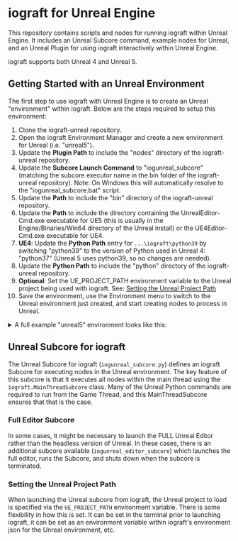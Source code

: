 # iograft for Unreal Engine

This repository contains scripts and nodes for running iograft within Unreal Engine. It includes an Unreal Subcore command, example nodes for Unreal, and an Unreal Plugin for using iograft interactively within Unreal Engine.

iograft supports both Unreal 4 and Unreal 5.

## Getting Started with an Unreal Environment

The first step to use iograft with Unreal Engine is to create an Unreal "environment" within iograft. Below are the steps required to setup this environment:

1. Clone the iograft-unreal repository.
2. Open the iograft Environment Manager and create a new environment for Unreal (i.e. "unreal5").
3. Update the **Plugin Path** to include the "nodes" directory of the iograft-unreal repository.
4. Update the **Subcore Launch Command** to "iogunreal_subcore" (matching the subcore executor name in the bin folder of the iograft-unreal repository). Note: On Windows this will automatically resolve to the "iogunreal_subcore.bat" script.
5. Update the **Path** to include the "bin" directory of the iograft-unreal repository.
6. Update the **Path** to include the directory containing the UnrealEditor-Cmd.exe executable for UE5 (this is usually in the Engine/Binaries/Win64 directory of the Unreal install) or the UE4Editor-Cmd.exe executable for UE4.
7. **UE4**: Update the **Python Path** entry for `...\iograft\python39` by switching "python39" to the version of Python used in Unreal 4: "python37" (Unreal 5 uses python39, so no changes are needed).
8. Update the **Python Path** to include the "python" directory of the iograft-unreal repository.
9. **Optional**: Set the UE_PROJECT_PATH environment variable to the Unreal project being used with iograft. See: [Setting the Unreal Project Path](#setting-the-unreal-project-path)
10. Save the environment, use the Environment menu to switch to the Unreal environment just created, and start creating nodes to process in Unreal.

<details>
<summary>A full example "unreal5" environment looks like this:</summary>
```
{
    "plugin_path": [
        "{IOGRAFT_INSTALL_DIR}\\types",
        "{IOGRAFT_INSTALL_DIR}\\nodes",
        "{IOGRAFT_USER_CONFIG_DIR}\\types",
        "{IOGRAFT_USER_CONFIG_DIR}\\nodes",
        "C:\\Projects\\iograft-unreal\\nodes"
    ],
    "subcore": {
        "launch_command": "iogunreal_subcore"
    },
    "path": [
        "{IOGRAFT_INSTALL_DIR}\\bin",
        "C:\\Projects\\iograft-unreal\\bin",
        "C:\\Program Files\\Epic Games\\UE_5.1\\Engine\\Binaries\\Win64"
    ],
    "python_path": [
        "{IOGRAFT_INSTALL_DIR}\\types",
        "{IOGRAFT_INSTALL_DIR}\\python39",
        "C:\\Projects\\iograft-unreal\\python"
    ],
    "environment_variables": {
        "PYTHONDONTWRITEBYTECODE": "1",
        "UE_PROJECT_PATH": "C:\\Projects\\iograftdemo_ue5\\iograftdemo_ue5.uproject"
    },
    "ui": {
        "icon_file_path": "C:\\Program Files\\Epic Games\\UE_5.1\\Engine\\Build\\Windows\\Resources\\Default.ico"
    },
    "appended_environments": [],
    "name": "unreal5"
}
```
</details>

## Unreal Subcore for iograft

The Unreal Subcore for iograft (`iogunreal_subcore.py`) defines an iograft Subcore for executing nodes in the Unreal environment. The key feature of this subcore is that it executes all nodes within the main thread using the `iograft.MainThreadSubcore` class. Many of the Unreal Python commands are required to run from the Game Thread, and this MainThreadSubcore ensures that that is the case.

### Full Editor Subcore

In some cases, it might be necessary to launch the FULL Unreal Editor rather than the headless version of Unreal. In these cases, there is an additional subcore available (`iogunreal_editor_subcore`) which launches the full editor, runs the Subcore, and shuts down when the subcore is terminated.

### Setting the Unreal Project Path

When launching the Unreal subcore from iograft, the Unreal project to load is specified via the `UE_PROJECT_PATH` environment variable. There is some flexibility in how this is set. It can be set in the terminal prior to launching iograft, it can be set as an environment variable within iograft's environment json for the Unreal environment, etc.

